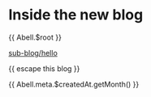 # Inside the new blog

{{ Abell.$root }}

[sub-blog/hello](hello)

\{{ escape this blog }}

{{ Abell.meta.$createdAt.getMonth() }}
